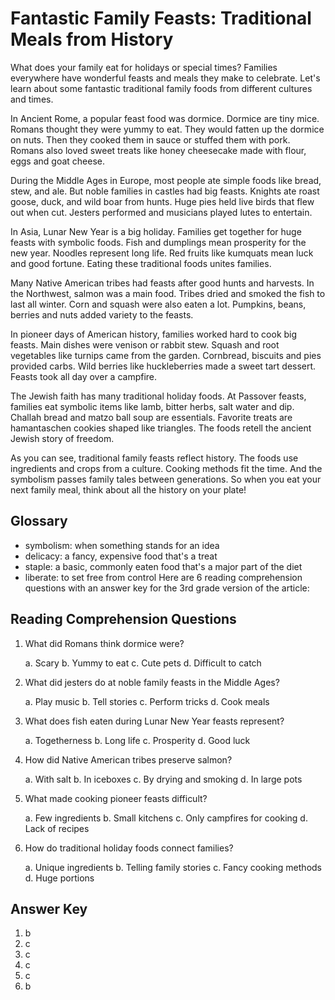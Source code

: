 # Fantastic Family Feasts: Traditional Meals from History

What does your family eat for holidays or special times? Families everywhere have wonderful feasts and meals they make to celebrate. Let's learn about some fantastic traditional family foods from different cultures and times.

In Ancient Rome, a popular feast food was dormice. Dormice are tiny mice. Romans thought they were yummy to eat. They would fatten up the dormice on nuts. Then they cooked them in sauce or stuffed them with pork. Romans also loved sweet treats like honey cheesecake made with flour, eggs and goat cheese.

During the Middle Ages in Europe, most people ate simple foods like bread, stew, and ale. But noble families in castles had big feasts. Knights ate roast goose, duck, and wild boar from hunts. Huge pies held live birds that flew out when cut. Jesters performed and musicians played lutes to entertain.

In Asia, Lunar New Year is a big holiday. Families get together for huge feasts with symbolic foods. Fish and dumplings mean prosperity for the new year. Noodles represent long life. Red fruits like kumquats mean luck and good fortune. Eating these traditional foods unites families.

Many Native American tribes had feasts after good hunts and harvests. In the Northwest, salmon was a main food. Tribes dried and smoked the fish to last all winter. Corn and squash were also eaten a lot. Pumpkins, beans, berries and nuts added variety to the feasts.

In pioneer days of American history, families worked hard to cook big feasts. Main dishes were venison or rabbit stew. Squash and root vegetables like turnips came from the garden. Cornbread, biscuits and pies provided carbs. Wild berries like huckleberries made a sweet tart dessert. Feasts took all day over a campfire.

The Jewish faith has many traditional holiday foods. At Passover feasts, families eat symbolic items like lamb, bitter herbs, salt water and dip. Challah bread and matzo ball soup are essentials. Favorite treats are hamantaschen cookies shaped like triangles. The foods retell the ancient Jewish story of freedom.

As you can see, traditional family feasts reflect history. The foods use ingredients and crops from a culture. Cooking methods fit the time. And the symbolism passes family tales between generations. So when you eat your next family meal, think about all the history on your plate!

## Glossary

- symbolism: when something stands for an idea
- delicacy: a fancy, expensive food that's a treat
- staple: a basic, commonly eaten food that's a major part of the diet
- liberate: to set free from control
  Here are 6 reading comprehension questions with an answer key for the 3rd grade version of the article:

## Reading Comprehension Questions

1. What did Romans think dormice were?

   a. Scary
   b. Yummy to eat
   c. Cute pets
   d. Difficult to catch

2. What did jesters do at noble family feasts in the Middle Ages?

   a. Play music
   b. Tell stories
   c. Perform tricks
   d. Cook meals

3. What does fish eaten during Lunar New Year feasts represent?

   a. Togetherness
   b. Long life
   c. Prosperity
   d. Good luck

4. How did Native American tribes preserve salmon?

   a. With salt
   b. In iceboxes
   c. By drying and smoking
   d. In large pots

5. What made cooking pioneer feasts difficult?

   a. Few ingredients
   b. Small kitchens
   c. Only campfires for cooking
   d. Lack of recipes

6. How do traditional holiday foods connect families?

   a. Unique ingredients
   b. Telling family stories
   c. Fancy cooking methods
   d. Huge portions

## Answer Key

1. b
2. c
3. c
4. c
5. c
6. b
